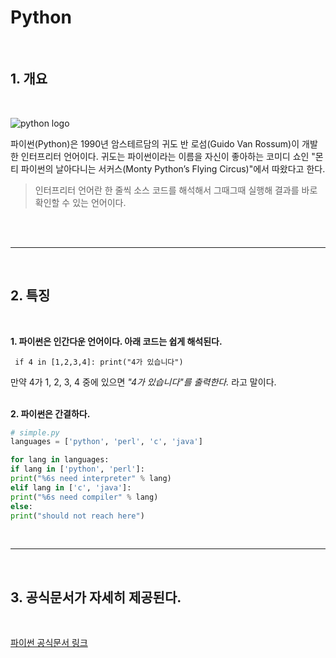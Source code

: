 
# Python 
<br>

## 1. 개요   

<br>

![python logo](https://wikidocs.net/images/page/5/pahkey_KRRKrp.png)



파이썬(Python)은 1990년 암스테르담의 귀도 반 로섬(Guido Van Rossum)이 개발한 인터프리터 언어이다. 귀도는 파이썬이라는 이름을 자신이 좋아하는 코미디 쇼인 
"몬티 파이썬의 날아다니는 서커스(Monty Python’s Flying Circus)"에서 따왔다고 한다.

>인터프리터 언어란 한 줄씩 소스 코드를 해석해서 그때그때 실행해 결과를 바로 확인할 수 있는 언어이다.

</br>
</br>

---
<br>

## 2. 특징     

<br>

**1. 파이썬은 인간다운 언어이다. 아래 코드는 쉽게 해석된다.**   

` if 4 in [1,2,3,4]: print("4가 있습니다")`

만약 4가 1, 2, 3, 4 중에 있으면 _"4가 있습니다"를 출력한다._ 라고 말이다.    
</br>

**2. 파이썬은 간결하다.**

```python
# simple.py
languages = ['python', 'perl', 'c', 'java']

for lang in languages:
if lang in ['python', 'perl']:
print("%6s need interpreter" % lang)
elif lang in ['c', 'java']:
print("%6s need compiler" % lang)
else:
print("should not reach here")

```
</br>

---    

<br>

## 3. 공식문서가 자세히 제공된다.   

<br>

[파이썬 공식문서 링크](https://docs.python.org/3/)      
</br>

</br>